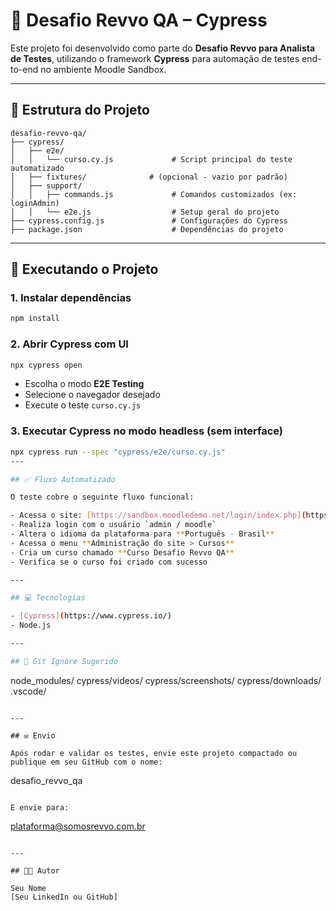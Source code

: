# 🧪 Desafio Revvo QA – Cypress

Este projeto foi desenvolvido como parte do **Desafio Revvo para Analista de Testes**, utilizando o framework **Cypress** para automação de testes end-to-end no ambiente Moodle Sandbox.

---

## 📁 Estrutura do Projeto

```
desafio-revvo-qa/
├── cypress/
│   ├── e2e/
│   │   └── curso.cy.js             # Script principal do teste automatizado
│   ├── fixtures/              # (opcional - vazio por padrão)
│   ├── support/
│   │   ├── commands.js             # Comandos customizados (ex: loginAdmin)
│   │   └── e2e.js                  # Setup geral do projeto
├── cypress.config.js               # Configurações do Cypress
├── package.json                    # Dependências do projeto
```

---

## 🚀 Executando o Projeto

### 1. Instalar dependências

```bash
npm install
```

### 2. Abrir Cypress com UI

```bash
npx cypress open
```

- Escolha o modo **E2E Testing**
- Selecione o navegador desejado
- Execute o teste `curso.cy.js`

### 3. Executar Cypress no modo headless (sem interface)

```bash
npx cypress run --spec "cypress/e2e/curso.cy.js"
---

## ✅ Fluxo Automatizado

O teste cobre o seguinte fluxo funcional:

- Acessa o site: [https://sandbox.moodledemo.net/login/index.php](https://sandbox.moodledemo.net/login/index.php)
- Realiza login com o usuário `admin / moodle`
- Altera o idioma da plataforma para **Português - Brasil**
- Acessa o menu **Administração do site > Cursos**
- Cria um curso chamado **Curso Desafio Revvo QA**
- Verifica se o curso foi criado com sucesso

---

## 💻 Tecnologias

- [Cypress](https://www.cypress.io/)
- Node.js

---

## 📂 Git Ignore Sugerido

```
node_modules/
cypress/videos/
cypress/screenshots/
cypress/downloads/
.vscode/
```

---

## ✉️ Envio

Após rodar e validar os testes, envie este projeto compactado ou publique em seu GitHub com o nome:

```
desafio_revvo_qa
```

E envie para:

```
plataforma@somosrevvo.com.br
```

---

## 👨‍💻 Autor

Seu Nome  
[Seu LinkedIn ou GitHub]
